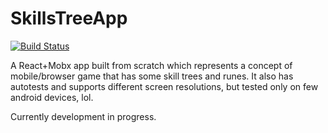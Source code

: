 # SkillsTreeApp
[![Build Status](https://travis-ci.org/NazarovAleksandr/SkillsTreeApp.svg?branch=master)](https://travis-ci.org/NazarovAleksandr/SkillsTreeApp)

А React+Mobx app built from scratch which represents a concept of mobile/browser game that has some skill trees and runes.
It also has autotests and supports different screen resolutions, but tested only on few android devices, lol.

Currently development in progress.
